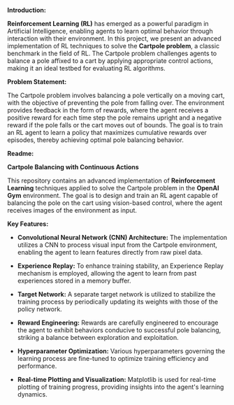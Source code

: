 **Introduction:**

**Reinforcement Learning (RL)** has emerged as a powerful paradigm in Artificial Intelligence, enabling agents to learn optimal behavior through interaction with their environment. In this project, we present an advanced implementation of RL techniques to solve the **Cartpole problem**, a classic benchmark in the field of RL. The Cartpole problem challenges agents to balance a pole affixed to a cart by applying appropriate control actions, making it an ideal testbed for evaluating RL algorithms.

**Problem Statement:**

The Cartpole problem involves balancing a pole vertically on a moving cart, with the objective of preventing the pole from falling over. The environment provides feedback in the form of rewards, where the agent receives a positive reward for each time step the pole remains upright and a negative reward if the pole falls or the cart moves out of bounds. The goal is to train an RL agent to learn a policy that maximizes cumulative rewards over episodes, thereby achieving optimal pole balancing behavior.

**Readme:**

**Cartpole Balancing with Continuous Actions**

This repository contains an advanced implementation of **Reinforcement Learning** techniques applied to solve the Cartpole problem in the **OpenAI Gym** environment. The goal is to design and train an RL agent capable of balancing the pole on the cart using vision-based control, where the agent receives images of the environment as input.

**Key Features:**

- **Convolutional Neural Network (CNN) Architecture:** The implementation utilizes a CNN to process visual input from the Cartpole environment, enabling the agent to learn features directly from raw pixel data.

- **Experience Replay:** To enhance training stability, an Experience Replay mechanism is employed, allowing the agent to learn from past experiences stored in a memory buffer.

- **Target Network:** A separate target network is utilized to stabilize the training process by periodically updating its weights with those of the policy network.

- **Reward Engineering:** Rewards are carefully engineered to encourage the agent to exhibit behaviors conducive to successful pole balancing, striking a balance between exploration and exploitation.

- **Hyperparameter Optimization:** Various hyperparameters governing the learning process are fine-tuned to optimize training efficiency and performance.

- **Real-time Plotting and Visualization:** Matplotlib is used for real-time plotting of training progress, providing insights into the agent's learning dynamics.

